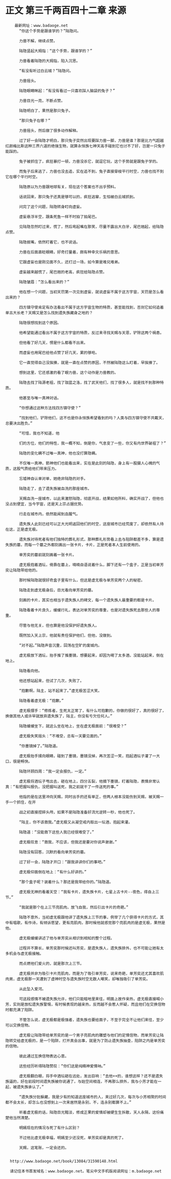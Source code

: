 # 正文 第三千两百四十二章 来源
        最新网址：www.badaoge.net
          “你这个手势是跟谁学的？”陆隐问。
      
          力兽不解，继续点赞。
      
          陆隐竖起大拇指：“这个手势，跟谁学的？”
      
          力兽看着陆隐的大拇指，陷入沉思。
      
          “有没有听过白云城？”陆隐问。
      
          力兽摇头。
      
          陆隐眼睛眯起：“有没有看过一只喜欢踩人脑袋的兔子？”
      
          力兽目光一亮，不断点赞。
      
          陆隐明白了，果然是那只兔子。
      
          “那只兔子在哪？”
      
          力兽摇头，然后做了很多动作解释。
      
          过了好一会陆隐才明白，那只兔子突然出现要踩力兽一脚，力兽是谁？那是比力气超越红颜梅比斯这种三界六道的绝强生物，就算永恒族七神天高手碰到它也讨不了好，岂是一只兔子能踩的。
      
          兔子被抓住了，疯狂暴打一顿，力兽没杀它，就逗它玩，这个手势就是跟兔子学的。
      
          而兔子后来逃了，力兽也没去追，实在追不到，兔子直接穿梭平行时空，力兽也找不到它在哪个平行时空。
      
          陆隐原以为力兽跟地球有关，现在这个答案也不出乎预料。
      
          话说回来，那只兔子还真是够可以的，疯狂逃窜，生怕被白云城抓到。
      
          问完了这个问题，陆隐转身盯向虚妄。
      
          虚妄悬浮半空，跟条死鱼一样不时拍了拍尾巴。
      
          见陆隐忽然盯过来，慌了，然后弯起嘴在那笑，尽量不露出大白牙，尾巴翘起，给陆隐点赞。
      
          陆隐抿嘴，依然盯着它，也不说话。
      
          力兽在后面直眨眼睛，好奇打量着，颇有种幸灾乐祸的意思。
      
          它跟虚妄也是刚见面不久，还打过一场，如今算是难兄难弟。
      
          虚妄越来越慌了，尾巴翘的老高，疯狂给陆隐点赞。
      
          陆隐皱眉：“怎么看出来的？”
      
          他在想一个问题，当初天罚第一次见到虚妄，就说虚妄不属于这方宇宙，天罚是怎么看出来的？
      
          四方镇守使肯定有办法看出不属于这方宇宙生物的特质，甚至能找到，否则它如何追着单古大长老？天赐又是怎么找到遗失族藏身之地的？
      
          陆隐很想找到这个原因。
      
          他希望能通过看出不属于这方宇宙的特质，反过来寻找天赐与天恩，铲除这两个祸患。
      
          但他看了好几天，愣是什么都看不出来。
      
          而虚妄也用尾巴给他点赞了好几天，累的够呛。
      
          它一直觉得自己没挨揍，就是一直在点赞的原因，不然被陆隐这么盯着，早挨揍了。
      
          想到这里，它还感激的看了眼力兽，这个动作是力兽教的。
      
          陆隐去找了陆源老祖，找了珈蓝之洛，找了武天他们，找了很多人，就是找不到那种特质。
      
          他甚至与唯一真神对话。
      
          “你想通过这种方法找四方镇守使？”
      
          “找到他们，铲除他们，这不也是你永恒族希望看到的吗？人类与四方镇守使不共戴天，总要决出胜负。”
      
          “可惜，我也不知道，他
      
          们的方位，他们的特性，我一概不知，倒是你，气息变了一些，你又有内世界破祖了？”
      
          陆隐的变化瞒不过唯一真神，他也没打算隐瞒。
      
          不仅唯一真神，箭神他们也能看出来，实在是此刻的陆隐，身上有一股摄人心魄的气质，这股气质给他们带来压力。
      
          忘墟神自认单对单，她绝非陆隐的对手。
      
          陆隐走了，去了遗失族被血洗的那座城市。
      
          天赐血洗一座城市，以此来激怒陆隐，彻底开战，结果如他所料，确实开战了，但他也没占到便宜，当今宇宙，还是天上宗占据优势。
      
          行走在城市内，依然能闻到血腥气。
      
          遗失族人此刻已经可以正大光明返回他们的时空，这座城市已经荒废了，却依然有人待在这，正是虚无极。
      
          遗失族对待死者有他们独特的葬礼形式，那种葬礼形势看上去与陷阱都差不多，算是遗失族的墓，而每一个墓之外都刻画出一张卡片，卡片，正是死者本人生前使用的。
      
          单芳奕的墓前就刻画着一张卡片。
      
          虚无极抱着酒坛，倚靠在墓上，喃喃自语说着什么，脚下还有一个盒子，正是当初单芳奕让陆隐带给他的。
      
          那时候陆隐就很好奇盒子里有什么，但这是虚无极与单芳奕两个人的秘密。
      
          陆隐走到虚无极身后，目光看向单芳奕的墓。
      
          刻画的卡片，其实也相当于遗失族人的碑文，每一个遗失族人最重要的都是卡片。
      
          陆隐看着卡片良久，缓缓行礼，表达对单芳奕的尊重，也是对遗失族死去那些人的尊重。
      
          尽管与他无关，但也算是他没保护好遗失族人。
      
          既然加入天上宗，他就有责任保护他们，但他，没做到。
      
          “对不起。”陆隐声音沉重，回荡在空旷的废城内。
      
          虚无极放下酒坛，抬手推了推墨镜，想要起来，却因为喝了太多酒，没能站起来，倒在地上。
      
          陆隐看向他。
      
          他还想站起来，但试了几次，失败了。
      
          “抱歉啊，陆主，站不起来了。”虚无极苦涩大笑。
      
          陆隐看着虚无极：“抱歉。”
      
          虚无极摆手：“修炼者，生死太正常了，有什么可抱歉的，你做的很好了，真的很好了，换做其他人或许早就放弃遗失族了，陆主，你没有亏欠任何人。”
      
          陆隐缓缓坐下，就这么坐在地上，坐在虚无极面前：“很难受？”
      
          虚无极失笑摇头：“不难受，总有一天要见面的。”
      
          “你墨镜掉了。”陆隐道。
      
          虚无极抬手揉向眼睛，碰到了墨镜，墨镜没掉，再次苦涩一笑，抱起酒坛子灌了一大口，很是畅快。
      
          陆隐环顾四周：“我一定会报仇，一定。”
      
          虚无极将酒坛子甩出去，砸在地上，四分五裂，他摘下墨镜，盯着陆隐，表情非常认真：“有把握叫报仇，没把握叫送死，我之前就干了一件送死的事。”
      
          他指的是在这里冲向天赐，同时出手的还有单正，但两人根本没能伤到天赐，被天赐一手一个抓住，在开
      
          战之初直接捏碎头颅，如果不是陆隐准备好流光逆转一秒，他也死了。
      
          “陆主，你不该救我。”虚无极又从凝空戒内取出一坛酒，抱起来灌。
      
          陆隐道：“没能救下这些人我已经很难受了。”
      
          虚无极叹息：“救我，不应该，但我还是要对你说声谢谢。”
      
          陆隐没有回答，沉默的看向单芳奕的墓。
      
          过了好一会，陆隐才开口：“跟我讲讲你们的事吧。”
      
          虚无极仰面倒在地上：“有什么好讲的。”
      
          “那个盒子呢？装着什么？那还是我带给你的。”陆隐道。
      
          虚无极无神的看着天空：“我有卡片，遗失族卡片，七星上古卡片--夜色，得自上三节。”
      
          “我就是那个在上三节亮肌肉，放飞自我，然后引出卡片的奇葩。”
      
          陆隐不意外，当初虚无极跟他讲了遗失族上三节的事，例举了几个获得卡片的方式，其中有唱歌，有作诗，有倾诉愿望，更有亮肌肉，那时候他就感觉那个亮肌肉的是虚无极，果然是他。
      
          虚无极缓缓讲述了他与单芳奕从相识到相知的整个过程。
      
          过程并不算长，单芳奕那时候还叫芳奕，是遗失族人，遗失族排外，也不可能让她有太多机会与虚无极接触。
      
          而点燃他们爱火的，就是那次上三节。
      
          虚无极并非为吸引卡片亮肌肉，而是为了吸引单芳奕，说来奇葩，单芳奕还尤其喜欢肌肉男，虚无极那一天遭到了虚神时空与遗失族时空无数人嘲笑，却唯独吸引了单芳奕。
      
          从此坠入爱河。
      
          可这段感情不被遗失族允许，他们只能暗地里来往，明面上故作亲热，虚无极直接喊小芳，实则是放松遗失族警惕，有时候表现的越亲热，反而越不会惹人怀疑，而且他们在交换信物时都充满了陷阱。
      
          不管怎么说，虚无极都是极强者，遗失族也要给面子，不至于完全不让他们来往，至少可以交换信物。
      
          虚无极让陆隐带给单芳奕的是一个男子亮肌肉的雕塑与他们的定情信物，而单芳奕让陆隐转交给虚无极的，是一个陷阱，打开真会出事，就是为了防止遗失族抽查，陷阱之内是单芳奕的信物。
      
          彼此通过互换信物表达心意。
      
          这些经历听得陆隐赞叹：“你们这是纯精神爱情呐。”
      
          虚无极翻白眼，将手中酒坛砸在远处，发出巨响：“去他++的，谁想这样？还不是遗失族逼的，好在前段时间遗失族被你说通了，与始空间相连，不再那么排外，我与小芳才能在一起，被遗失族承认了。”
      
          “遗失族分批躲藏，我是少有的知道这座城市的人，来过好几次，每次与小芳相聚的时间都不会太长，却怎么也没想到上一次来居然是永别，不，连永别都算不上。”
      
          听着虚无极的话，陆隐目光黯淡，修成正果的爱情却被硬生生拆散，天人永隔，这份痛楚他当然清楚。
      
          明嫣现在的情况与死了有什么区别？
      
          不过他比虚无极幸福，明嫣至少还没死，单芳奕却是真的死了。
      
          天赐，这笔账，一定会还的。
      
      
      http://www.badaoge.net/book/13084/31590148.html
      
      请记住本书首发域名：www.badaoge.net。笔尖中文手机版阅读网址：m.badaoge.net
